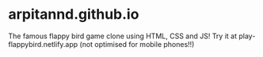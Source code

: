 # arpitannd.github.io
The famous flappy bird game clone using HTML, CSS and JS!
Try it at play-flappybird.netlify.app
(not optimised for mobile phones!!)
